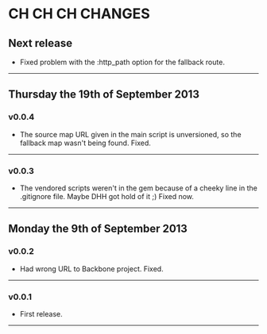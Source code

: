 # CH CH CH CHANGES #

## Next release ##

* Fixed problem with the :http_path option for the fallback route.

----


## Thursday the 19th of September 2013 ##

### v0.0.4 ###

* The source map URL given in the main script is unversioned, so the fallback map wasn't being found. Fixed.

----

### v0.0.3 ###

* The vendored scripts weren't in the gem because of a cheeky line in the .gitignore file. Maybe DHH got hold of it ;) Fixed now.

----


## Monday the 9th of September 2013 ##

### v0.0.2 ###

* Had wrong URL to Backbone project. Fixed.

----

### v0.0.1 ###

* First release.

----

